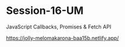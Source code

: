 # Session-16-UM

JavaScript Callbacks, Promises & Fetch API

https://jolly-melomakarona-baa15b.netlify.app/
